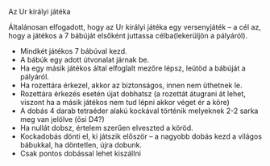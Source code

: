 Az Ur királyi játéka

Általánosan elfogadott, hogy az Ur királyi játéka egy versenyjáték – a cél az, hogy a játékos a 7 bábúját elsőként juttassa célba(lekerüljön a pályáról).
- Mindkét játékos 7 bábúval kezd.
- A bábúk egy adott útvonalat járnak be.
- Ha egy másik játékos által elfoglalt mezőre lépsz, leütöd a bábúját a pályáról.
- Ha rozettára érkezel, akkor az biztonságos, innen nem üthetnek le.
- Rozettára érkezés esetén újat dobhatsz
(a rozettát átugrani át lehet, viszont ha a másik játékos nem tud lépni akkor véget ér a köre)
- A dobás 4 darab tetraéder alakú kockával történik melyeknek 2-2 sarka meg van jelölve (ősi D4?)
- Ha nullát dobsz, értelem szerűen elveszted a köröd.
- Kockadobás dönti el, ki játszik először – a nagyobb dobás kezd a világos bábukkal, ha döntetlen, újra dobunk.
- Csak pontos dobással lehet kiszállni
